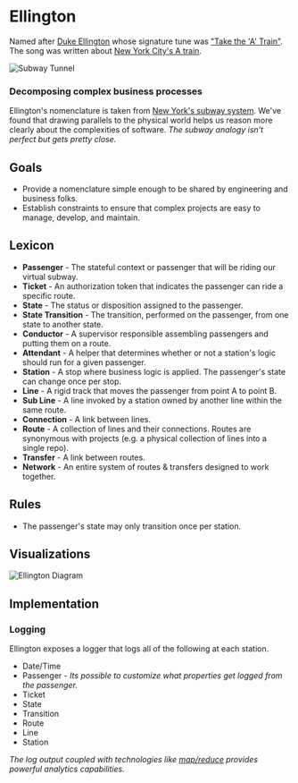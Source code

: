 # Ellington

Named after [Duke Ellington](http://www.dukeellington.com/) whose signature tune was ["Take the 'A' Train"](http://en.wikipedia.org/wiki/Take_the_%22A%22_Train).
The song was written about [New York City's A train](http://en.wikipedia.org/wiki/A_%28New_York_City_Subway_service%29).

![Subway Tunnel](https://raw.github.com/hopsoft/ellington/master/doc/tunnel.jpg)

### Decomposing complex business processes

Ellington's nomenclature is taken from [New York's subway system](http://en.wikipedia.org/wiki/New_York_City_Subway).
We've found that drawing parallels to the physical world helps us reason 
more clearly about the complexities of software.
*The subway analogy isn't perfect but gets pretty close.*

## Goals

- Provide a nomenclature simple enough to be shared by engineering and business folks.
- Establish constraints to ensure that complex projects are easy to manage, develop, and maintain.

## Lexicon

- **Passenger** - The stateful context or passenger that will be riding our virtual subway.
- **Ticket** - An authorization token that indicates the passenger can ride a specific route.
- **State** - The status or disposition assigned to the passenger.
- **State Transition** - The transition, performed on the passenger, from one state to another state.
- **Conductor** - A supervisor responsible assembling passengers and putting them on a route.
- **Attendant** - A helper that determines whether or not a station's logic should run for a given passenger.
- **Station** - A stop where business logic is applied. 
                The passenger's state can change once per stop.
- **Line** - A rigid track that moves the passenger from point A to point B.
- **Sub Line** - A line invoked by a station owned by another line within the same route.
- **Connection** - A link between lines.
- **Route** - A collection of lines and their connections.
              Routes are synonymous with projects 
              (e.g. a physical collection of lines into a single repo).
- **Transfer** - A link between routes.
- **Network** - An entire system of routes & transfers designed to work together.

## Rules

- The passenger's state may only transition once per station.

## Visualizations

![Ellington Diagram](https://raw.github.com/hopsoft/ellington/master/doc/diagram.png)

## Implementation

### Logging

Ellington exposes a logger that logs all of the following at each station.

- Date/Time
- Passenger - *Its possible to customize what properties get logged from the passenger.*
- Ticket
- State
- Transition
- Route
- Line
- Station

*The log output coupled with technologies like [map/reduce](http://en.wikipedia.org/wiki/MapReduce)
provides powerful analytics capabilities.*

